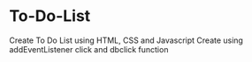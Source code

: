 # To-Do-List
Create To Do List using HTML, CSS and Javascript
Create using addEventListener click and dbclick function
